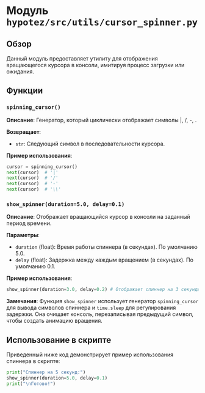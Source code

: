 # Модуль `hypotez/src/utils/cursor_spinner.py`

## Обзор

Данный модуль предоставляет утилиту для отображения вращающегося курсора в консоли, имитируя процесс загрузки или ожидания.

## Функции

### `spinning_cursor()`

**Описание**: Генератор, который циклически отображает символы |, /, -, \.

**Возвращает**:
- `str`: Следующий символ в последовательности курсора.


**Пример использования**:

```python
cursor = spinning_cursor()
next(cursor)  # '|'
next(cursor)  # '/'
next(cursor)  # '-'
next(cursor)  # '\\'
```


### `show_spinner(duration=5.0, delay=0.1)`

**Описание**: Отображает вращающийся курсор в консоли на заданный период времени.

**Параметры**:
- `duration` (float): Время работы спиннера (в секундах). По умолчанию 5.0.
- `delay` (float): Задержка между каждым вращением (в секундах). По умолчанию 0.1.


**Пример использования**:

```python
show_spinner(duration=3.0, delay=0.2) # Отображает спиннер на 3 секунды
```

**Замечания**: Функция `show_spinner` использует генератор `spinning_cursor` для вывода символов спиннера и `time.sleep` для регулирования задержки. Она очищает консоль, перезаписывая предыдущий символ, чтобы создать анимацию вращения.



## Использование в скрипте

Приведенный ниже код демонстрирует пример использования спиннера в скрипте:


```python
print("Спиннер на 5 секунд:")
show_spinner(duration=5.0, delay=0.1)
print("\nГотово!")
```